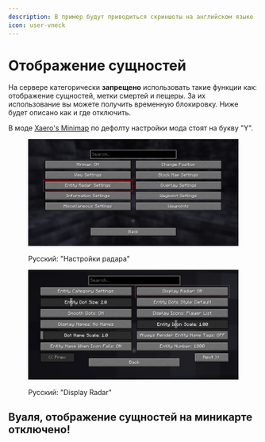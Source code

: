 ```yaml
---
description: В пример будут приводиться скриншоты на английском языке
icon: user-vneck
---
```


# Отображение сущностей

На сервере категорически **запрещено** использовать такие функции как: отображение сущностей, метки смертей и пещеры. За их использование вы можете получить временную блокировку. Ниже будет описано как и где отключить.&#x20;

В моде [Xaero's Minimap](https://modrinth.com/mod/xaeros-minimap) по дефолту настройки мода стоят на букву "Y".

<figure><img src="../../.gitbook/assets/image (18).png" alt=""><figcaption><p>Русский: "Настройки радара"</p></figcaption></figure>

<figure><img src="../../.gitbook/assets/image (19).png" alt=""><figcaption><p>Русский: "Display Radar"</p></figcaption></figure>

## **Вуаля, отображение сущностей на миникарте отключено!**
